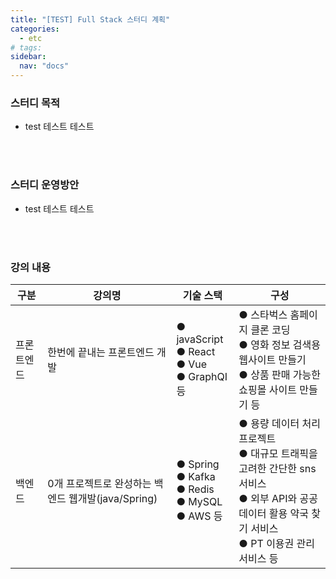 ```yaml
---
title: "[TEST] Full Stack 스터디 계획"
categories:
  - etc
# tags:
sidebar:
  nav: "docs"
---
```


### 스터디 목적

- test 테스트 테스트
<!-- - 개발 역량 강화 및 개발 문화 정착 도모 -->
  
<br>
<br>

### 스터디 운영방안

- test 테스트 테스트

<!-- - 운영기간 : 2023/06 ~ 2023/12 (6개월 간)

  - 강의 시청 : 2023/06 ~ 2023/09
  - Toy-Project : 2023/09 ~ 2023/12
- 주 1회 오프라인 모임을 통한 스터디 내용 공유
- 공유 내용은 tech-blog에 기록 및 저장 -->

<br>
<br>

### 강의 내용

|구분|강의명|기술 스택|구성|
|---|---|---|---|
|프론트엔드|한번에 끝내는 프론트엔드 개발|● javaScript <br> ● React <br> ● Vue <br> ● GraphQI 등|● 스타벅스 홈페이지 클론 코딩 <br> ● 영화 정보 검색용 웹사이트 만들기 <br> ● 상품 판매 가능한 쇼핑몰 사이트 만들기 등|
|백엔드|0개 프로젝트로 완성하는 백엔드 웹개발(java/Spring)|● Spring <br> ● Kafka <br> ● Redis <br> ● MySQL <br> ● AWS 등|● 용량 데이터 처리 프로젝트 <br> ● 대규모 트래픽을 고려한 간단한 sns 서비스 <br> ● 외부 API와 공공 데이터 활용 약국 찾기 서비스 <br> ● PT 이용권 관리 서비스 등|
